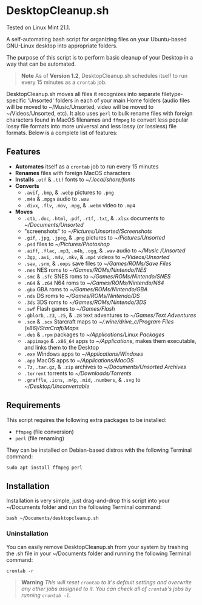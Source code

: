 # DesktopCleanup.sh
Tested on Linux Mint 21.1.

A self-automating bash script for organizing files on your Ubuntu-based GNU-Linux desktop into appropriate folders.

The purpose of this script is to perform basic cleanup of your Desktop in a way that can be automated.

> __Note__
> As of **Version 1.2**, DesktopCleanup.sh schedules itself to run every 15 minutes as a `crontab` job.

DesktopCleanup.sh moves all files it recognizes into separate filetype-specific 'Unsorted' folders in each of your main Home folders (audio files will be moved to ~/Music/Unsorted, video will be moved to ~/Videos/Unsorted, etc).  It also uses `perl` to bulk rename files with foreign characters found in MacOS filenames and `ffmpeg` to convert less popular lossy file formats into more universal and less lossy (or lossless) file formats.  Below is a complete list of features:

## Features
- **Automates** itself as a `crontab` job to run every 15 minutes
- **Renames** files with foreign MacOS characters
- **Installs** `.otf` & `.ttf` fonts to _~/.local/share/fonts_
- **Converts**
  - `.avif`, `.bmp`, & `.webp` pictures to `.png`
  - `.m4a` & `.mpga` audio to `.wav`
  - `.divx`, `.flv`, `.mov`, `.mpg`, & `.webm` video to `.mp4`
- **Moves**
  - `.ctb`, `.doc`, `.html`, `.pdf`, `.rtf`, `.txt`, & `.xlsx` documents to _~/Documents/Unsorted_
  - "screenshots" to _~/Pictures/Unsorted/Screenshots_
  - `.gif`, `.jpg`, `.jpeg`, & `.png` pictures to _~/Pictures/Unsorted_
  - `.psd` files to _~/Pictures/Photoshop_
  - `.aiff`, `.flac`, `.mp3`, `.m4b`, `.ogg`, & `.wav` audio to _~/Music
  /Unsorted_
  - `.3gp`, `.avi`, `.m4v`, `.mkv`, & `.mp4` videos to _~/Videos/Unsorted_
  - `.sav`, `.srm`, & `.oops` save files to _~/Games/ROMs/Save Files_
  - `.nes` NES roms to _~/Games/ROMs/Nintendo/NES_
  - `.smc` & `.sfc` SNES roms to _~/Games/ROMs/Nintendo/SNES_
  - `.n64` & `.z64` N64 roms to _~/Games/ROMs/Nintendo/N64_
  - `.gba` GBA roms to _~/Games/ROMs/Nintendo/GBA_
  - `.nds` DS roms to _~/Games/ROMs/Nintendo/DS_
  - `.3ds` 3DS roms to _~/Games/ROMs/Nintendo/3DS_
  - `.swf` Flash games to _~/Games/Flash_
  - `.gblorb`, `.z3`, `.z5`, & `.z8` text adventures to _~/Games/Text Adventures_
  - `.scm` & `.scx` Starcraft maps to _~/.wine/drive_c/Program Files (x86)/StarCraft/Maps_
  - `.deb` & `.rpm` packages to _~/Applications/Linux Packages_
  - `.appimage` & `.x86_64` apps to _~/Applications_, makes them executable, and links them to the Desktop
  - `.exe` Windows apps to _~/Applications/Windows_
  - `.app` MacOS apps to _~/Applications/MacOS_
  - `.7z`, `.tar.gz`, & `.zip` archives to _~/Documents/Unsorted Archives_
  - `.torrent` torrents to _~/Downloads/Torrents_
  - `.graffle`, `.icns`, `.m4p`, `.mid`, `.numbers`, & `.svg` to _~/Desktop/Unconvertable_

## Requirements
This script requires the following extra packages to be installed:
- `ffmpeg` (file conversion)
- `perl` (file renaming)

They can be installed on Debian-based distros with the following Terminal command:
```
sudo apt install ffmpeg perl
```
## Installation
Installation is very simple, just drag-and-drop this script into your ~/Documents folder and run the following Terminal command:
```
bash ~/Documents/desktopcleanup.sh
```

### Uninstallation
You can easily remove DesktopCleanup.sh from your system by trashing the .sh file in your ~/Documents folder and running the following Terminal command:
```
crontab -r
```
> __Warning__
> *This will reset `crontab` to it's default settings and overwrite any other jobs assigned to it.  You can check all of `crontab`'s jobs by running `crontab -l`.*
